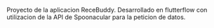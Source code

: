 Proyecto de la aplicacion ReceBuddy.
Desarrollado en flutterflow con utilizacion de la API de Spoonacular para la peticion de datos.
